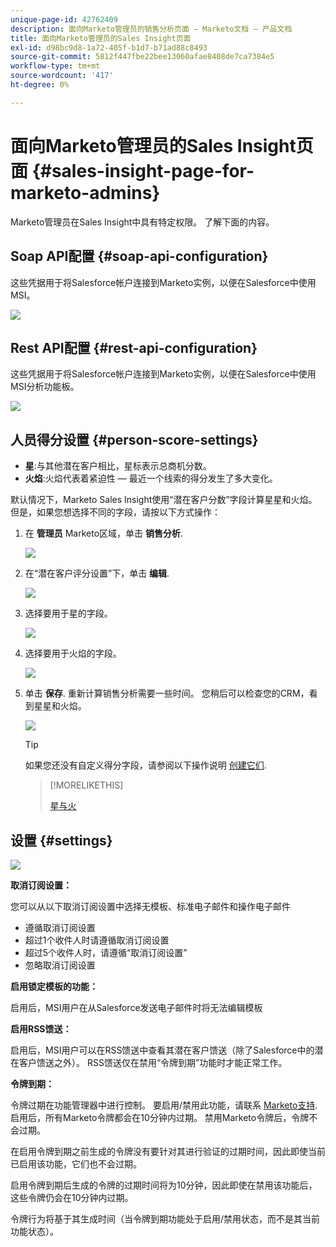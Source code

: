```yaml
---
unique-page-id: 42762409
description: 面向Marketo管理员的销售分析页面 — Marketo文档 — 产品文档
title: 面向Marketo管理员的Sales Insight页面
exl-id: d98bc9d8-1a72-405f-b1d7-b71ad88c8493
source-git-commit: 5812f447fbe22bee13060afae8408de7ca7384e5
workflow-type: tm+mt
source-wordcount: '417'
ht-degree: 0%

---
```


# 面向Marketo管理员的Sales Insight页面 {#sales-insight-page-for-marketo-admins}

Marketo管理员在Sales Insight中具有特定权限。 了解下面的内容。

## Soap API配置 {#soap-api-configuration}

这些凭据用于将Salesforce帐户连接到Marketo实例，以便在Salesforce中使用MSI。

![](assets/one-1.png)

## Rest API配置 {#rest-api-configuration}

这些凭据用于将Salesforce帐户连接到Marketo实例，以便在Salesforce中使用MSI分析功能板。

![](assets/two-1.png)

## 人员得分设置 {#person-score-settings}

* **星**:与其他潜在客户相比，星标表示总商机分数。
* **火焰**:火焰代表着紧迫性 — 最近一个线索的得分发生了多大变化。

默认情况下，Marketo Sales Insight使用“潜在客户分数”字段计算星星和火焰。 但是，如果您想选择不同的字段，请按以下方式操作：

1. 在 **管理员** Marketo区域，单击 **销售分析**.

   ![](assets/four.png)

1. 在“潜在客户评分设置”下，单击 **编辑**.

   ![](assets/five.png)

1. 选择要用于星的字段。

   ![](assets/six.png)

1. 选择要用于火焰的字段。

   ![](assets/seven.png)

1. 单击 **保存**. 重新计算销售分析需要一些时间。 您稍后可以检查您的CRM，看到星星和火焰。

   ![](assets/eight.png)

   >[!TIP]
   >
   >如果您还没有自定义得分字段，请参阅以下操作说明 [创建它们](/help/marketo/product-docs/administration/field-management/create-a-custom-field-in-marketo.md).

   >[!MORELIKETHIS]
   >
   >[星与火](/help/marketo/product-docs/marketo-sales-insight/msi-for-salesforce/features/stars-and-flames/customize-stars-and-flames.md)

## 设置 {#settings}

![](assets/nine.png)

**取消订阅设置：**

您可以从以下取消订阅设置中选择无模板、标准电子邮件和操作电子邮件

* 遵循取消订阅设置
* 超过1个收件人时请遵循取消订阅设置
* 超过5个收件人时，请遵循“取消订阅设置”
* 忽略取消订阅设置

**启用锁定模板的功能：**

启用后，MSI用户在从Salesforce发送电子邮件时将无法编辑模板

**启用RSS馈送：**

启用后，MSI用户可以在RSS馈送中查看其潜在客户馈送（除了Salesforce中的潜在客户馈送之外）。 RSS馈送仅在禁用“令牌到期”功能时才能正常工作。

**令牌到期：**

令牌过期在功能管理器中进行控制。 要启用/禁用此功能，请联系 [Marketo支持](https://nation.marketo.com/t5/Support/ct-p/Support). 启用后，所有Marketo令牌都会在10分钟内过期。 禁用Marketo令牌后，令牌不会过期。

在启用令牌到期之前生成的令牌没有要针对其进行验证的过期时间，因此即使当前已启用该功能，它们也不会过期。

启用令牌到期后生成的令牌的过期时间将为10分钟，因此即使在禁用该功能后，这些令牌仍会在10分钟内过期。

令牌行为将基于其生成时间（当令牌到期功能处于启用/禁用状态，而不是其当前功能状态）。
